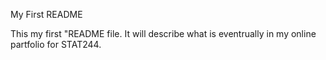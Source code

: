 My First README

This my first "README file. It will describe what is eventrually in my online partfolio for STAT244.